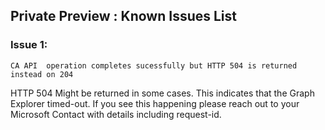## Private Preview : Known Issues List

### Issue 1:
`CA API  operation completes sucessfully but HTTP 504 is returned instead on 204`

HTTP 504 Might be returned in some cases. This indicates that the Graph Explorer timed-out. If you see this happening please reach out to your Microsoft Contact with details including request-id.
